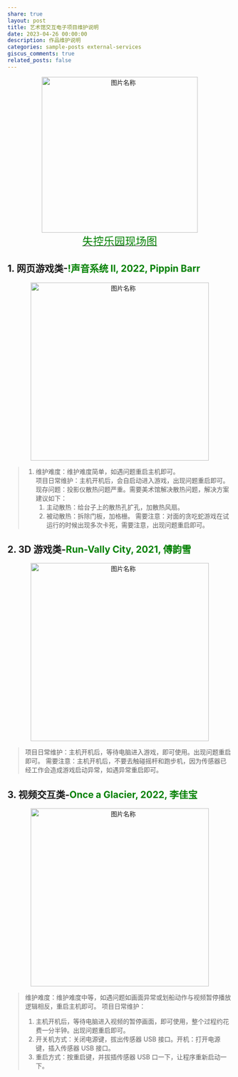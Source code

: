 ```yaml
---
share: true
layout: post  
title: 艺术馆交互电子项目维护说明  
date: 2023-04-26 00:00:00  
description: 作品维护说明  
categories: sample-posts external-services  
giscus_comments: true  
related_posts: false  
---
```




<div  align="center">    
 <img src="https://leicheng42img-1252305483.cos.ap-shanghai.myqcloud.com/pictures/Pasted%20image%2020230426005711.png" width = "350"  alt="图片名称" align=center />
</div>


<center><a href="https://www.xxpie.com/m/album?id=643f816b188a15f335f4cf07&source=SHARE_LINK&r=8243"><font color=#008000 size=5>失控乐园现场图</font></a></center>

## 1. 网页游戏类-<font color=#008000>!声音系统 II, 2022, Pippin Barr</font>

<div  align="center">    
 <img src="https://leicheng42img-1252305483.cos.ap-shanghai.myqcloud.com/pictures/26191682442290_.pic_hd.jpg" width = "400"  alt="图片名称" align=center />
</div>


> 1. 维护难度：维护难度简单，如遇问题重启主机即可。  
> 项目日常维护：主机开机后，会自启动进入游戏，出现问题重启即可。
> 现存问题：投影仪散热问题严重。需要美术馆解决散热问题，解决方案建议如下：
> 		1. 主动散热：给台子上的散热孔扩孔，加散热风扇。
> 		2. 被动散热：拆除门板，加格栅。
> 需要注意：对面的贪吃蛇游戏在试运行的时候出现多次卡死，需要注意，出现问题重启即可。


## 2. 3D 游戏类-<font color=#008000>Run-Vally City, 2021, 傅韵雪</font>

<div  align="center">    
 <img src=https://leicheng42img-1252305483.cos.ap-shanghai.myqcloud.com/pictures/_A7M1175.jpeg width = "400"  alt="图片名称" align=center />
</div>


> 项目日常维护：主机开机后，等待电脑进入游戏，即可使用。出现问题重启即可。
> 需要注意：主机开机后，不要去触碰摇杆和跑步机，因为传感器已经工作会造成游戏启动异常，如遇异常重启即可。


## 3. 视频交互类-<font color=#008000>Once a Glacier, 2022, 李佳宝</font>


<div  align="center">    
 <img src="https://leicheng42img-1252305483.cos.ap-shanghai.myqcloud.com/pictures/26201682442293_.pic_hd.jpg" width = "400"  alt="图片名称" align=center />
</div>



> 维护难度：维护难度中等，如遇问题如画面异常或划船动作与视频暂停播放逻辑相反，重启主机即可。
> 项目日常维护：
> 	1. 主机开机后，等待电脑进入视频的暂停画面，即可使用，整个过程约花费一分半钟。出现问题重启即可。
> 	2. 开关机方式：关闭电源键，拔出传感器 USB 接口。开机：打开电源键，插入传感器 USB 接口。
> 	3. 重启方式：按重启键，并拔插传感器 USB 口一下，让程序重新启动一下。














